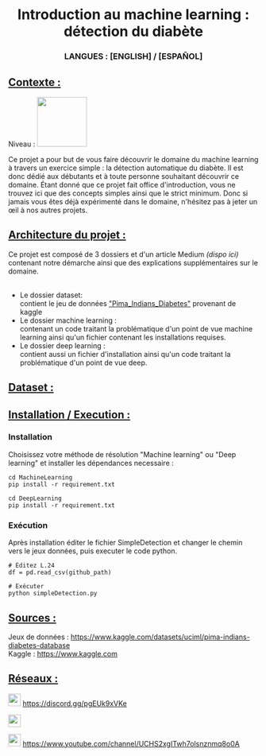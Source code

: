 <!DOCTYPE html>

<html>
<h1 align="center"> Introduction au machine learning : détection du diabète </h1>

<h3 align="center"> LANGUES : [ENGLISH] / [ESPAÑOL] </h3>


<h2><u> Contexte : </u></h2>
Niveau : <image src="Ressource/easy_lvl.png" width=100>

Ce projet a pour but de vous faire découvrir le domaine du machine learning à travers un exercice simple : la détection automatique du diabète.
Il est donc dédié aux débutants et à toute personne souhaitant découvrir ce domaine.
Étant donné que ce projet fait office d'introduction, vous ne trouvez ici que des concepts simples ainsi que le strict minimum.
Donc si jamais vous êtes déjà expérimenté dans le domaine, n'hésitez pas à jeter un œil à nos autres projets.


<h2><u>Architecture du projet :</h2></u>
Ce projet est composé de 3 dossiers et d'un article Medium <i>(dispo ici)</i> contenant notre démarche ainsi que des explications supplémentaires sur le domaine. <br><br>

<ul>
<li> Le dossier dataset: <br>
  contient le jeu de données <a href ="https://www.kaggle.com/datasets/uciml/pima-indians-diabetes-database">"Pima_Indians_Diabetes"</a> provenant de kaggle</li>

<li> Le dossier machine learning : <br>
  contenant un code traitant la problématique d'un point de vue machine learning ainsi qu'un fichier contenant les installations requises. </li>

<li> Le dossier deep learning : <br>
  contient aussi un fichier d'installation ainsi qu'un code traitant la problématique d'un point de vue deep. </li>

</ul>

<h2><u> Dataset : </h2></u>
  
<h2><u> Installation / Execution : </h2></u>
  <h3> Installation </h3>
    Choisissez votre méthode de résolution "Machine learning" ou "Deep learning" et installer les dépendances necessaire : </br>

    cd MachineLearning 
    pip install -r requirement.txt 

    cd DeepLearning 
    pip install -r requirement.txt
   
  <h3> Exécution </h3>
    Après installation éditer le fichier SimpleDetection et changer le chemin vers le jeux données, puis executer le code python. <br>
    
    # Éditez L.24
    df = pd.read_csv(github_path)

    # Exécuter
    python simpleDetection.py


<h2><u> Sources : </h2></u>
Jeux de données : <a href ="https://www.kaggle.com/datasets/uciml/pima-indians-diabetes-database"> https://www.kaggle.com/datasets/uciml/pima-indians-diabetes-database </a> <br>
Kaggle : <a href ="https://www.kaggle.com"> https://www.kaggle.com </a>
  
<h2><u> Réseaux : </h2></u>
<p> <image src="Ressource/discord_icon.png" width=25 height=25> <a href="https://discord.gg/pgEUk9xVKe"> https://discord.gg/pgEUk9xVKe </a> </p>
<p> <image src="Ressource/medium_icon.png" width=25 height=25> <a href ="" >  </a> </p>
<p> <image src="Ressource/youtube_icon.png" width=25 height=25> <a href ="https://www.youtube.com/channel/UCHS2xgITwh7olsnznmq8o0A"> https://www.youtube.com/channel/UCHS2xgITwh7olsnznmq8o0A </a> </p>
</html>
